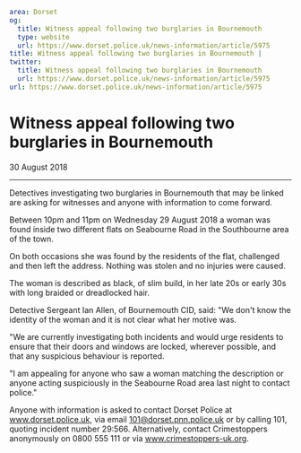 ```yaml
area: Dorset
og:
  title: Witness appeal following two burglaries in Bournemouth
  type: website
  url: https://www.dorset.police.uk/news-information/article/5975
title: Witness appeal following two burglaries in Bournemouth |
twitter:
  title: Witness appeal following two burglaries in Bournemouth
  url: https://www.dorset.police.uk/news-information/article/5975
url: https://www.dorset.police.uk/news-information/article/5975
```

# Witness appeal following two burglaries in Bournemouth

30 August 2018

* * *

Detectives investigating two burglaries in Bournemouth that may be linked are asking for witnesses and anyone with information to come forward.

Between 10pm and 11pm on Wednesday 29 August 2018 a woman was found inside two different flats on Seabourne Road in the Southbourne area of the town.

On both occasions she was found by the residents of the flat, challenged and then left the address. Nothing was stolen and no injuries were caused.

The woman is described as black, of slim build, in her late 20s or early 30s with long braided or dreadlocked hair.

Detective Sergeant Ian Allen, of Bournemouth CID, said: "We don't know the identity of the woman and it is not clear what her motive was.

"We are currently investigating both incidents and would urge residents to ensure that their doors and windows are locked, wherever possible, and that any suspicious behaviour is reported.

"I am appealing for anyone who saw a woman matching the description or anyone acting suspiciously in the Seabourne Road area last night to contact police."

Anyone with information is asked to contact Dorset Police at www.dorset.police.uk, via email 101@dorset.pnn.police.uk or by calling 101, quoting incident number 29:566. Alternatively, contact Crimestoppers anonymously on 0800 555 111 or via www.crimestoppers-uk.org.
